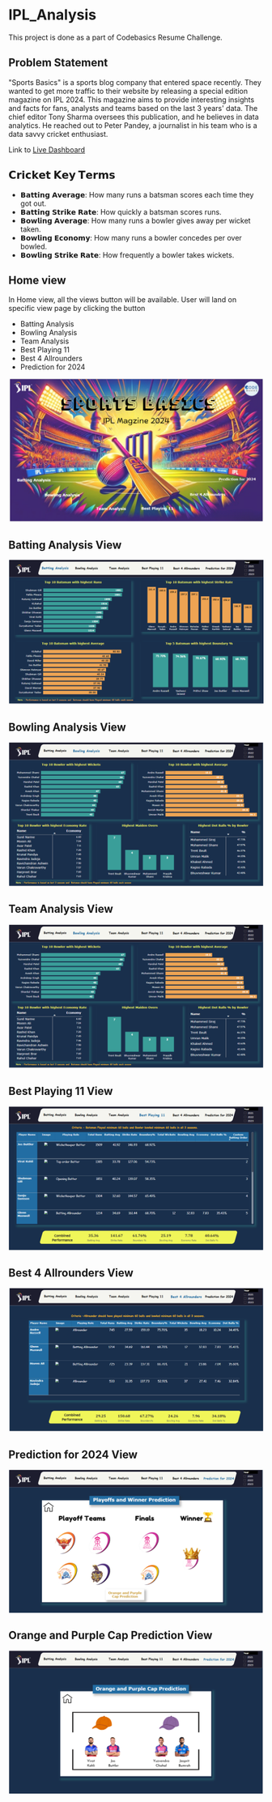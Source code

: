 # IPL_Analysis
This project is done as a part of Codebasics Resume Challenge.

## Problem Statement

"Sports Basics" is a sports blog company that entered space recently. They wanted to get more traffic to their website by releasing a special edition magazine on IPL 2024. This magazine aims to provide interesting insights and facts for fans, analysts and teams based on the last 3 years' data. The chief editor Tony Sharma oversees this publication, and he believes in data analytics. He reached out to Peter Pandey, a journalist in his team who is a data savvy cricket enthusiast.

Link to [Live Dashboard](https://app.powerbi.com/view?r=eyJrIjoiM2U0ZWQ3YjctMWNmMS00YjUyLWI5NDQtM2I0OTQ3MzM5MjIzIiwidCI6ImM2ZTU0OWIzLTVmNDUtNDAzMi1hYWU5LWQ0MjQ0ZGM1YjJjNCJ9)

## 𝗖𝗿𝗶𝗰𝗸𝗲𝘁 𝗞𝗲𝘆 𝗧𝗲𝗿𝗺𝘀 

- 𝗕𝗮𝘁𝘁𝗶𝗻𝗴 𝗔𝘃𝗲𝗿𝗮𝗴𝗲: How many runs a batsman scores each time they got out.
- 𝗕𝗮𝘁𝘁𝗶𝗻𝗴 𝗦𝘁𝗿𝗶𝗸𝗲 𝗥𝗮𝘁𝗲: How quickly a batsman scores runs.
- 𝗕𝗼𝘄𝗹𝗶𝗻𝗴 𝗔𝘃𝗲𝗿𝗮𝗴𝗲: How many runs a bowler gives away per wicket taken.
- 𝗕𝗼𝘄𝗹𝗶𝗻𝗴 𝗘𝗰𝗼𝗻𝗼𝗺𝘆: How many runs a bowler concedes per over bowled.
- 𝗕𝗼𝘄𝗹𝗶𝗻𝗴 𝗦𝘁𝗿𝗶𝗸𝗲 𝗥𝗮𝘁𝗲: How frequently a bowler takes wickets.


## Home view

In Home view, all the views button will be available. User will land on specific view page by clicking the button 

- Batting Analysis
- Bowling Analysis
- Team Analysis
- Best Playing 11
- Best 4 Allrounders
- Prediction for 2024

<img src="https://github.com/harihub98/IPL_Analysis/blob/main/images/Home.png" class="center">


## Batting Analysis View

<img src="https://github.com/harihub98/IPL_Analysis/blob/main/images/Batting.png" class="center">

## Bowling Analysis View

<img src="https://github.com/harihub98/IPL_Analysis/blob/main/images/Bowling.png" class="center">

## Team Analysis View

<img src="https://github.com/harihub98/IPL_Analysis/blob/main/images/Bowling.png" class="center">

## Best Playing 11 View

<img src="https://github.com/harihub98/IPL_Analysis/blob/main/images/Best%20Playong.png" class="center">

## Best 4 Allrounders View

<img src="https://github.com/harihub98/IPL_Analysis/blob/main/images/Allrounder.png" class="center">

## Prediction for 2024 View

<img src="https://github.com/harihub98/IPL_Analysis/blob/main/images/Prediction.png" class="center">

## Orange and Purple Cap Prediction View

<img src="https://github.com/harihub98/IPL_Analysis/blob/main/images/Caps.png" class="center">

